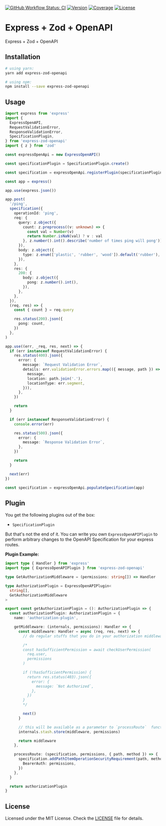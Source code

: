 [![GitHub Workflow Status: CI](https://img.shields.io/github/workflow/status/MunifTanjim/express-zod-openapi/CI?label=CI&style=for-the-badge)](https://github.com/MunifTanjim/express-zod-openapi/actions?query=workflow%3ACI)
[![Version](https://img.shields.io/npm/v/express-zod-openapi?style=for-the-badge)](https://npmjs.org/package/express-zod-openapi)
[![Coverage](https://img.shields.io/codecov/c/gh/MunifTanjim/express-zod-openapi?style=for-the-badge)](https://codecov.io/gh/MunifTanjim/express-zod-openapi)
[![License](https://img.shields.io/github/license/MunifTanjim/express-zod-openapi?style=for-the-badge)](https://github.com/MunifTanjim/express-zod-openapi/blob/main/LICENSE)

# Express + Zod + OpenAPI

Express + Zod + OpenAPI

## Installation

```sh
# using yarn:
yarn add express-zod-openapi

# using npm:
npm install --save express-zod-openapi
```

## Usage

```ts
import express from 'express'
import {
  ExpressOpenAPI,
  RequestValidationError,
  ResponseValidationError,
  SpecificationPlugin,
} from 'express-zod-openapi'
import { z } from 'zod'

const expressOpenApi = new ExpressOpenAPI()

const specificationPlugin = SpecificationPlugin.create()

const specification = expressOpenApi.registerPlugin(specificationPlugin)

const app = express()

app.use(express.json())

app.post(
  '/ping',
  specification({
    operationId: 'ping',
    req: {
      query: z.object({
        count: z.preprocess((v: unknown) => {
          const val = Number(v)
          return Number.isNaN(val) ? v : val
        }, z.number().int().describe('number of times ping will pong')),
      }),
      body: z.object({
        type: z.enum(['plastic', 'rubber', 'wood']).default('rubber'),
      }),
    },
    res: {
      200: {
        body: z.object({
          pong: z.number().int(),
        }),
      },
    },
  }),
  (req, res) => {
    const { count } = req.query

    res.status(200).json({
      pong: count,
    })
  },
)

app.use((err, _req, res, next) => {
  if (err instanceof RequestValidationError) {
    res.status(400).json({
      error: {
        message: `Request Validation Error`,
        details: err.validationError.errors.map(({ message, path }) => ({
          message,
          location: path.join('.'),
          locationType: err.segment,
        })),
      },
    })

    return
  }

  if (err instanceof ResponseValidationError) {
    console.error(err)

    res.status(500).json({
      error: {
        message: `Response Validation Error`,
      },
    })

    return
  }

  next(err)
})

const specification = expressOpenApi.populateSpecification(app)
```

## Plugin

You get the following plugins out of the box:

- `SpecificationPlugin`

But that's not the end of it. You can write you own `ExpressOpenAPIPlugin` to perform arbitrary changes to
the OpenAPI Specification for your express routes.

**Plugin Example:**

```ts
import type { Handler } from 'express'
import type { ExpressOpenAPIPlugin } from 'express-zod-openapi'

type GetAuthorizationMiddleware = (permissions: string[]) => Handler

type AuthorizationPlugin = ExpressOpenAPIPlugin<
  string[],
  GetAuthorizationMiddleware
>

export const getAuthorizationPlugin = (): AuthorizationPlugin => {
  const authorizationPlugin: AuthorizationPlugin = {
    name: 'authorization-plugin',

    getMiddleware: (internals, permissions): Handler => {
      const middleware: Handler = async (req, res, next) => {
        // do regular stuffs that you do in your authorization middleware

        /*
        const hasSufficientPermission = await checkUserPermission(
          req.user,
          permissions
        )

        if (!hasSufficientPermission) {
          return res.status(403).json({
            error: {
              message: `Not Authorized`,
            },
          })
        }
        */

        next()
      }

      // this will be available as a parameter to `processRoute`  function
      internals.stash.store(middleware, permissions)

      return middleware
    },

    processRoute: (specification, permissions, { path, method }) => {
      specification.addPathItemOperationSecurityRequirement(path, method, {
        BearerAuth: permissions,
      })
    },
  }

  return authorizationPlugin
}
```

## License

Licensed under the MIT License. Check the [LICENSE](./LICENSE) file for details.
